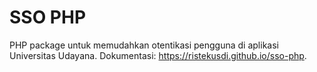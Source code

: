 # SSO PHP

PHP package untuk memudahkan otentikasi pengguna di aplikasi Universitas Udayana.
Dokumentasi: https://ristekusdi.github.io/sso-php.